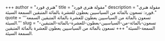 +++
author = "هنري فورد"
title = "مقولة هنري فورد"
description = "مقولة هنري فورد: تسعون بالمائة من السياسيين يعطون للعشرة بالمائة المتبقين السمعة السيئة."
quote = '''تسعون بالمائة من السياسيين يعطون للعشرة بالمائة المتبقين السمعة السيئة.''' 
slug = "تسعون-بالمائة-من-السياسيين-يعطون-للعشرة-بالمائة-المتبقين-السمعة-السيئة"
+++
تسعون بالمائة من السياسيين يعطون للعشرة بالمائة المتبقين السمعة السيئة.
